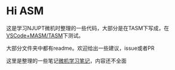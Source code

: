 # Hi ASM

这是学习NJUPT微机时整理的一些代码，大部分是在TASM下写成，在[VSCode+MASM/TASM](https://marketplace.visualstudio.com/items?itemName=xsro.masm-tasm)下测试。

大部分文件夹中都有readme。欢迎给出一些建议，issue或者PR

这里是整理的一些笔记[微机学习笔记](https://chenliucx.gitee.io/cltasm/#/)，内容还不全面